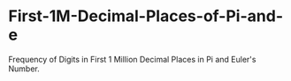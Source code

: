 # First-1M-Decimal-Places-of-Pi-and-e
Frequency of Digits in First 1 Million Decimal Places in Pi and Euler's Number.
